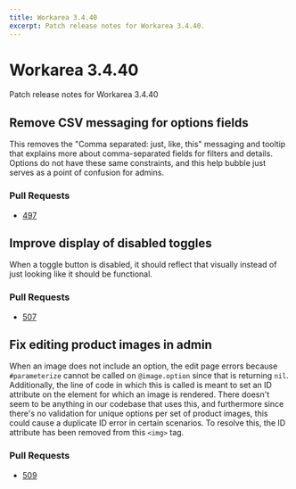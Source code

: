 ```yaml
---
title: Workarea 3.4.40
excerpt: Patch release notes for Workarea 3.4.40.
---
```


# Workarea 3.4.40

Patch release notes for Workarea 3.4.40

## Remove CSV messaging for options fields

This removes the "Comma separated: just, like, this" messaging and
tooltip that explains more about comma-separated fields for filters and
details. Options do not have these same constraints, and this help
bubble just serves as a point of confusion for admins.

### Pull Requests

- [497](https://github.com/workarea-commerce/workarea/pull/497)

## Improve display of disabled toggles

When a toggle button is disabled, it should reflect that visually
instead of just looking like it should be functional.

### Pull Requests

- [507](https://github.com/workarea-commerce/workarea/pull/507)

## Fix editing product images in admin

When an image does not include an option, the edit page errors because
`#parameterize` cannot be called on `@image.option` since that is
returning `nil`. Additionally, the line of code in which this is called
is meant to set an ID attribute on the element for which an image is
rendered. There doesn't seem to be anything in our codebase that uses
this, and furthermore since there's no validation for unique options per
set of product images, this could cause a duplicate ID error in certain
scenarios. To resolve this, the ID attribute has been removed from this
`<img>` tag.

### Pull Requests

- [509](https://github.com/workarea-commerce/workarea/pull/509)
